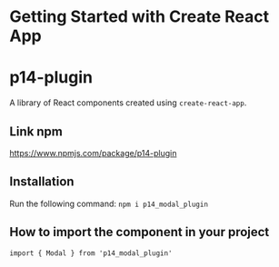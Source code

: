 # Getting Started with Create React App

# p14-plugin
A library of React components created using `create-react-app`.

## Link npm
https://www.npmjs.com/package/p14-plugin
## Installation
Run the following command:
`npm i p14_modal_plugin`

## How to import the component in your project
`import { Modal } from 'p14_modal_plugin'`
